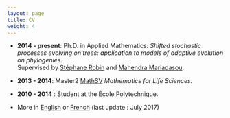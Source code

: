 ```yaml
---
layout: page
title: CV
weight: 4
---
```


* **2014 - present**: Ph.D. in Applied Mathematics:
*Shifted stochastic processes evolving on trees: application to models of adaptive evolution on phylogenies.*  
Supervised by [Stéphane Robin](https://www6.inra.fr/mia-paris/Equipes/Membres/Stephane-Robin)
and [Mahendra Mariadasou](https://mig.jouy.inra.fr/?q=fr/mariadassou).

* **2013 - 2014**: Master2 [MathSV](http://webens.math.u-psud.fr/-mathematiques-du-vivant-?lang=en)
 *Mathematics for Life Sciences.*

* **2010 - 2014** : Student at the École Polytechnique.

* More in [English]({{site.baseurl}}/docs/201707CVanglais.pdf) or [French]({{site.baseurl}}/docs/201707CVfrancais.pdf) (last update : July 2017)